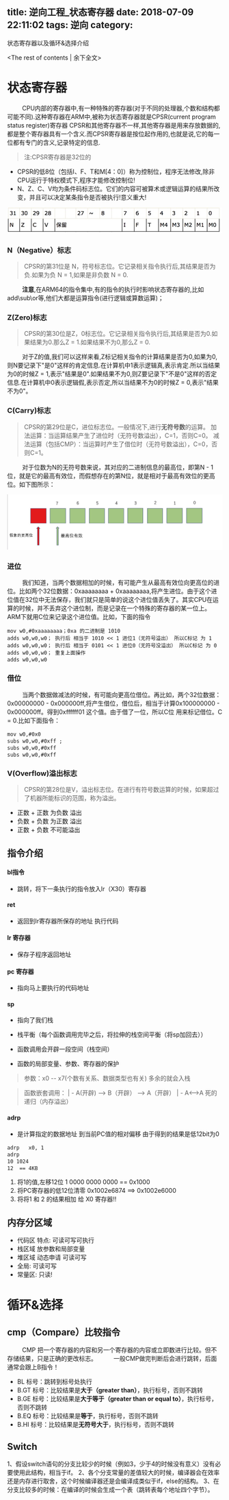 title: 逆向工程_状态寄存器
date: 2018-07-09 22:11:02
tags: 逆向
category:
---

状态寄存器以及循环&选择介绍
<!-- more -->
<The rest of contents | 余下全文\>


# 状态寄存器
&emsp;&emsp;&ensp;CPU内部的寄存器中,有一种特殊的寄存器(对于不同的处理器,个数和结构都可能不同).这种寄存器在ARM中,被称为状态寄存器就是CPSR(current program status register)寄存器
CPSR和其他寄存器不一样,其他寄存器是用来存放数据的,都是整个寄存器具有一个含义.而CPSR寄存器是按位起作用的,也就是说,它的每一位都有专门的含义,记录特定的信息.
>注:CPSR寄存器是32位的

* CPSR的低8位（包括I、F、T和M[4：0]）称为控制位，程序无法修改,除非CPU运行于特权模式下,程序才能修改控制位!
* N、Z、C、V均为条件码标志位。它们的内容可被算术或逻辑运算的结果所改变，并且可以决定某条指令是否被执行!意义重大!

![](逆向工程-状态寄存器/15201620403651/15201620642085.jpg)



### N（Negative）标志
>CPSR的第31位是 N，符号标志位。它记录相关指令执行后,其结果是否为负.如果为负 N = 1,如果是非负数 N = 0.

&emsp;&emsp;&ensp;**注意**,在ARM64的指令集中,有的指令的执行时影响状态寄存器的,比如add\sub\or等,他们大都是运算指令(进行逻辑或算数运算)；





### Z(Zero)标志
>CPSR的第30位是Z，0标志位。它记录相关指令执行后,其结果是否为0.如果结果为0.那么Z = 1.如果结果不为0,那么Z = 0.

&emsp;&emsp;&ensp;对于Z的值,我们可以这样来看,Z标记相关指令的计算结果是否为0,如果为0,则N要记录下"是0"这样的肯定信息.在计算机中1表示逻辑真,表示肯定.所以当结果为0的时候Z = 1,表示"结果是0".如果结果不为0,则Z要记录下"不是0"这样的否定信息.在计算机中0表示逻辑假,表示否定,所以当结果不为0的时候Z = 0,表示"结果不为0"。

### C(Carry)标志
>CPSR的第29位是C，进位标志位。一般情况下,进行**无符号数**的运算。
>加法运算：当运算结果产生了进位时（无符号数溢出），C=1，否则C=0。
>减法运算（包括CMP）：当运算时产生了借位时（无符号数溢出），C=0，否则C=1。

&emsp;&emsp;&ensp;对于位数为N的无符号数来说，其对应的二进制信息的最高位，即第N - 1位，就是它的最高有效位，而假想存在的第N位，就是相对于最高有效位的更高位。如下图所示：

![](逆向工程-状态寄存器/15201620403651/15201651736312.jpg)


### 进位
&emsp;&emsp;&ensp;我们知道，当两个数据相加的时候，有可能产生从最高有效位向更高位的进位。比如两个32位数据：0xaaaaaaaa + 0xaaaaaaaa,将产生进位。由于这个进位值在32位中无法保存，我们就只是简单的说这个进位值丢失了。其实CPU在运算的时候，并不丢弃这个进位制，而是记录在一个特殊的寄存器的某一位上。ARM下就用C位来记录这个进位值。比如，下面的指令

```
mov w0,#0xaaaaaaaa；0xa 的二进制是 1010
adds w0,w0,w0； 执行后 相当于 1010 << 1 进位1（无符号溢出） 所以C标记 为 1
adds w0,w0,w0； 执行后 相当于 0101 << 1 进位0（无符号没溢出） 所以C标记 为 0
adds w0,w0,w0； 重复上面操作
adds w0,w0,w0
```
### 借位
&emsp;&emsp;&ensp;当两个数据做减法的时候，有可能向更高位借位。再比如，两个32位数据：0x00000000 - 0x000000ff,将产生借位，借位后，相当于计算0x100000000 - 0x000000ff。得到0xffffff01 这个值。由于借了一位，所以C位 用来标记借位。C = 0.比如下面指令：

```
mov w0,#0x0
subs w0,w0,#0xff ;
subs w0,w0,#0xff
subs w0,w0,#0xff
```

### V(Overflow)溢出标志  
>CPSR的第28位是V，溢出标志位。在进行有符号数运算的时候，如果超过了机器所能标识的范围，称为溢出。

* 正数 +  正数  为负数  溢出
* 负数 +  负数  为正数  溢出
* 正数 +  负数  不可能溢出


## 指令介绍
#### bl指令
* 跳转，将下一条执行的指令放入lr（X30）寄存器

#### ret
* 返回到lr寄存器所保存的地址 执行代码

#### lr 寄存器
* 保存子程序返回地址

#### pc 寄存器
* 指向马上要执行的代码地址


#### sp
* 指向了我们栈
* 栈平衡（每个函数调用完毕之后，将拉伸的栈空间平衡（将sp加回去））


* 函数调用会开辟一段空间（栈空间）
* 函数的局部变量、参数、寄存器的保护

> 参数：x0 -- x7(个数有关系、数据类型也有关)
	多余的就会入栈


> 函数嵌套调用：
	| - A(开辟) --> B（开辟） --> A（开辟）
	| -  A<-->A 死的递归（内存溢出）

#### adrp

* 是计算指定的数据地址 到当前PC值的相对偏移
由于得到的结果是低12bit为0

```
adrp   x0, 1
adrp
10 1024
12  == 4KB
```

1. 将1的值,左移12位 1 0000 0000 0000 == 0x1000
2. 将PC寄存器的低12位清零 0x1002e6874  ==> 0x1002e6000
3. 将将1 和 2 的结果相加  给 X0 寄存器!!


## 内存分区域
* 代码区  特点: 可读可写可执行
* 栈区域  放参数和局部变量
* 堆区域 动态申请 可读可写
* 全局:  可读可写
* 常量区: 只读!


# 循环&选择
## cmp（Compare）比较指令
&emsp;&emsp;&ensp;CMP 把一个寄存器的内容和另一个寄存器的内容或立即数进行比较。但不存储结果，只是正确的更改标志。
&emsp;&emsp;&ensp;一般CMP做完判断后会进行跳转，后面通常会跟上B指令！

* BL 标号：跳转到标号处执行
* B.GT  标号：比较结果是**大于（greater than）**，执行标号，否则不跳转
* B.GE  标号：比较结果是**大于等于（greater than or equal to）**，执行标号，否则不跳转
* B.EQ  标号：比较结果是**等于**，执行标号，否则不跳转
* B.HI  标号：比较结果是**无符号大于**，执行标号，否则不跳转

## Switch
1、假设switch语句的分支比较少的时候（例如3，少于4的时候没有意义）没有必要使用此结构，相当于if。
2、各个分支常量的差值较大的时候，编译器会在效率还是内存进行取舍，这个时候编译器还是会编译成类似于if，else的结构。
3、在分支比较多的时候：在编译的时候会生成一个表（跳转表每个地址四个字节）。
